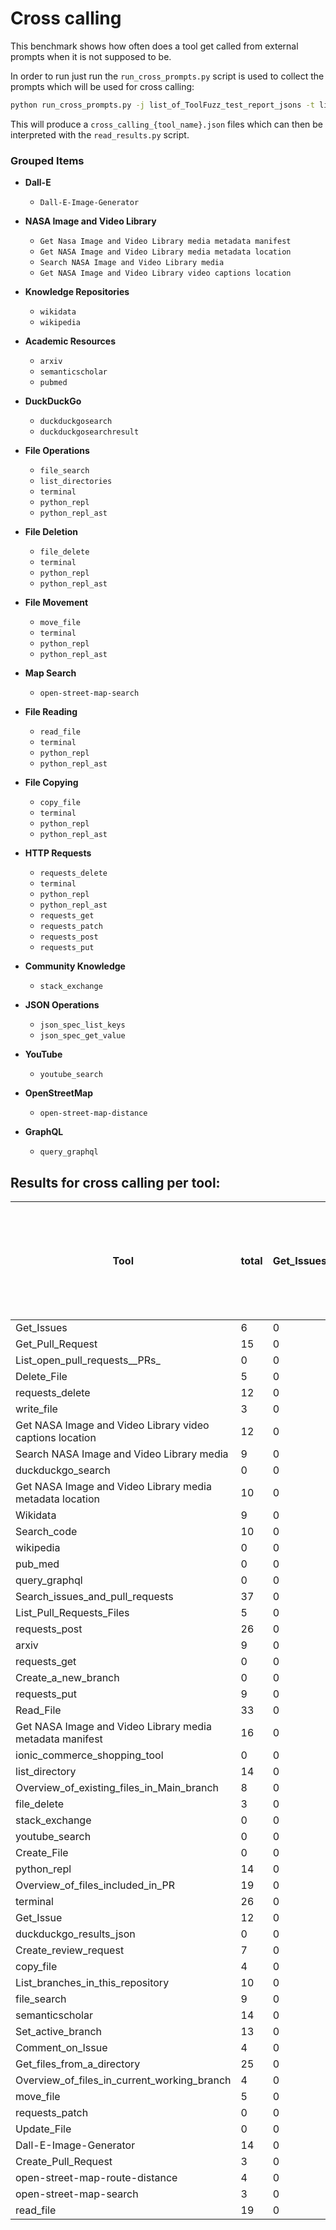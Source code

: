 # Cross calling

This benchmark shows how often does a tool get called from external prompts when it is not supposed to be.

In order to run just run the  `run_cross_prompts.py` script is used to collect the prompts which will be used for cross calling:
```bash
python run_cross_prompts.py -j list_of_ToolFuzz_test_report_jsons -t list_of_tools_for_cross_calling
```

This will produce a `cross_calling_{tool_name}.json` files which can then be interpreted with the `read_results.py` script.


### Grouped Items

- **Dall-E**
  - `Dall-E-Image-Generator`

- **NASA Image and Video Library**
  - `Get Nasa Image and Video Library media metadata manifest`
  - `Get NASA Image and Video Library media metadata location`
  - `Search NASA Image and Video Library media`
  - `Get NASA Image and Video Library video captions location`

- **Knowledge Repositories**
  - `wikidata`
  - `wikipedia`

- **Academic Resources**
  - `arxiv`
  - `semanticscholar`
  - `pubmed`

- **DuckDuckGo**
  - `duckduckgosearch`
  - `duckduckgosearchresult`

- **File Operations**
  - `file_search`
  - `list_directories`
  - `terminal`
  - `python_repl`
  - `python_repl_ast`

- **File Deletion**
  - `file_delete`
  - `terminal`
  - `python_repl`
  - `python_repl_ast`

- **File Movement**
  - `move_file`
  - `terminal`
  - `python_repl`
  - `python_repl_ast`

- **Map Search**
  - `open-street-map-search`

- **File Reading**
  - `read_file`
  - `terminal`
  - `python_repl`
  - `python_repl_ast`

- **File Copying**
  - `copy_file`
  - `terminal`
  - `python_repl`
  - `python_repl_ast`

- **HTTP Requests**
  - `requests_delete`
  - `terminal`
  - `python_repl`
  - `python_repl_ast`
  - `requests_get`
  - `requests_patch`
  - `requests_post`
  - `requests_put`

- **Community Knowledge**
  - `stack_exchange`

- **JSON Operations**
  - `json_spec_list_keys`
  - `json_spec_get_value`

- **YouTube**
  - `youtube_search`

- **OpenStreetMap**
  - `open-street-map-distance`

- **GraphQL**
  - `query_graphql`


## Results for cross calling per tool:
| Tool | total | Get_Issues | Get_Pull_Request | List_open_pull_requests__PRs_ | Delete_File | requests_delete | write_file | Get NASA Image and Video Library video captions location | Search NASA Image and Video Library media | duckduckgo_search | Get NASA Image and Video Library media metadata location | Wikidata | Search_code | wikipedia | pub_med | query_graphql | Search_issues_and_pull_requests | List_Pull_Requests_Files | requests_post | arxiv | requests_get | Create_a_new_branch | requests_put | Read_File | Get NASA Image and Video Library media metadata manifest | ionic_commerce_shopping_tool | list_directory | Overview_of_existing_files_in_Main_branch | file_delete | stack_exchange | youtube_search | Create_File | python_repl | Overview_of_files_included_in_PR | terminal | Get_Issue | duckduckgo_results_json | Create_review_request | copy_file | List_branches_in_this_repository | file_search | semanticscholar | Set_active_branch | Comment_on_Issue | Get_files_from_a_directory | Overview_of_files_in_current_working_branch | move_file | requests_patch | Update_File | Dall-E-Image-Generator | Create_Pull_Request | open-street-map-route-distance | open-street-map-search | read_file |
| --- | --- | --- | --- | --- | --- | --- | --- | --- | --- | --- | --- | --- | --- | --- | --- | --- | --- | --- | --- | --- | --- | --- | --- | --- | --- | --- | --- | --- | --- | --- | --- | --- | --- | --- | --- | --- | --- | --- | --- | --- | --- | --- | --- | --- | --- | --- | --- | --- | --- | --- | --- | --- | --- | --- |
| Get_Issues | 6 | 0 | 0 | 0 | 0 | 0 | 0 | 2 | 0 | 0 | 2 | 0 | 0 | 0 | 0 | 0 | 0 | 0 | 0 | 1 | 0 | 0 | 0 | 0 | 0 | 0 | 0 | 0 | 0 | 0 | 0 | 0 | 0 | 0 | 1 | 0 | 0 | 0 | 0 | 0 | 0 | 0 | 0 | 0 | 0 | 0 | 0 | 0 | 0 | 0 | 0 | 0 | 0 | 0 |
| Get_Pull_Request | 15 | 0 | 0 | 0 | 0 | 0 | 0 | 1 | 0 | 0 | 0 | 0 | 0 | 0 | 0 | 0 | 0 | 0 | 2 | 0 | 0 | 0 | 0 | 0 | 0 | 0 | 0 | 0 | 1 | 0 | 1 | 0 | 1 | 0 | 0 | 0 | 0 | 0 | 2 | 0 | 1 | 1 | 0 | 0 | 0 | 0 | 0 | 2 | 0 | 1 | 0 | 0 | 2 | 0 |
| List_open_pull_requests__PRs_ | 0 | 0 | 0 | 0 | 0 | 0 | 0 | 0 | 0 | 0 | 0 | 0 | 0 | 0 | 0 | 0 | 0 | 0 | 0 | 0 | 0 | 0 | 0 | 0 | 0 | 0 | 0 | 0 | 0 | 0 | 0 | 0 | 0 | 0 | 0 | 0 | 0 | 0 | 0 | 0 | 0 | 0 | 0 | 0 | 0 | 0 | 0 | 0 | 0 | 0 | 0 | 0 | 0 | 0 |
| Delete_File | 5 | 0 | 0 | 0 | 0 | 0 | 0 | 2 | 0 | 0 | 0 | 0 | 0 | 0 | 0 | 0 | 0 | 0 | 0 | 0 | 0 | 0 | 0 | 0 | 0 | 0 | 1 | 0 | 0 | 0 | 0 | 0 | 0 | 0 | 0 | 0 | 0 | 0 | 1 | 0 | 0 | 1 | 0 | 0 | 0 | 0 | 0 | 0 | 0 | 0 | 0 | 0 | 0 | 0 |
| requests_delete | 12 | 0 | 0 | 0 | 0 | 0 | 0 | 3 | 0 | 0 | 0 | 1 | 0 | 0 | 0 | 0 | 0 | 0 | 0 | 0 | 0 | 0 | 0 | 0 | 0 | 0 | 0 | 0 | 1 | 0 | 1 | 0 | 0 | 0 | 0 | 0 | 1 | 0 | 2 | 0 | 0 | 0 | 0 | 0 | 0 | 0 | 0 | 1 | 0 | 1 | 0 | 1 | 0 | 0 |
| write_file | 3 | 0 | 0 | 0 | 0 | 0 | 1 | 1 | 0 | 0 | 0 | 0 | 0 | 0 | 0 | 0 | 0 | 0 | 0 | 0 | 0 | 0 | 0 | 0 | 0 | 0 | 0 | 0 | 0 | 0 | 0 | 0 | 0 | 0 | 0 | 0 | 0 | 0 | 1 | 0 | 0 | 0 | 0 | 0 | 0 | 0 | 0 | 0 | 0 | 0 | 0 | 0 | 0 | 0 |
| Get NASA Image and Video Library video captions location | 12 | 0 | 0 | 0 | 0 | 0 | 0 | 0 | 0 | 1 | 0 | 0 | 0 | 0 | 0 | 0 | 0 | 0 | 0 | 1 | 0 | 0 | 1 | 0 | 0 | 0 | 2 | 0 | 0 | 0 | 0 | 0 | 1 | 0 | 0 | 0 | 1 | 0 | 2 | 0 | 0 | 0 | 0 | 0 | 0 | 0 | 0 | 0 | 0 | 1 | 0 | 2 | 0 | 0 |
| Search NASA Image and Video Library media | 9 | 0 | 0 | 0 | 0 | 0 | 0 | 0 | 0 | 1 | 0 | 0 | 0 | 0 | 0 | 0 | 0 | 0 | 0 | 1 | 0 | 0 | 0 | 0 | 3 | 0 | 0 | 0 | 0 | 1 | 0 | 0 | 1 | 0 | 0 | 0 | 0 | 0 | 0 | 0 | 0 | 0 | 0 | 0 | 0 | 0 | 0 | 0 | 0 | 0 | 0 | 2 | 0 | 0 |
| duckduckgo_search | 0 | 0 | 0 | 0 | 0 | 0 | 0 | 0 | 0 | 0 | 0 | 0 | 0 | 0 | 0 | 0 | 0 | 0 | 0 | 0 | 0 | 0 | 0 | 0 | 0 | 0 | 0 | 0 | 0 | 0 | 0 | 0 | 0 | 0 | 0 | 0 | 0 | 0 | 0 | 0 | 0 | 0 | 0 | 0 | 0 | 0 | 0 | 0 | 0 | 0 | 0 | 0 | 0 | 0 |
| Get NASA Image and Video Library media metadata location | 10 | 0 | 0 | 0 | 0 | 0 | 0 | 0 | 0 | 0 | 0 | 1 | 0 | 0 | 0 | 0 | 0 | 0 | 0 | 0 | 0 | 0 | 0 | 0 | 3 | 0 | 1 | 0 | 0 | 0 | 0 | 0 | 0 | 0 | 0 | 0 | 0 | 0 | 4 | 0 | 0 | 1 | 0 | 0 | 0 | 0 | 0 | 0 | 0 | 0 | 0 | 0 | 0 | 0 |
| Wikidata | 9 | 0 | 0 | 0 | 0 | 0 | 0 | 0 | 0 | 0 | 0 | 0 | 0 | 0 | 0 | 1 | 0 | 0 | 1 | 1 | 0 | 0 | 2 | 0 | 0 | 0 | 0 | 0 | 0 | 0 | 0 | 0 | 1 | 0 | 1 | 0 | 0 | 0 | 1 | 0 | 1 | 0 | 0 | 0 | 0 | 0 | 0 | 0 | 0 | 0 | 0 | 0 | 0 | 0 |
| Search_code | 10 | 0 | 0 | 0 | 0 | 0 | 0 | 0 | 0 | 1 | 0 | 0 | 0 | 0 | 0 | 1 | 0 | 0 | 2 | 0 | 0 | 0 | 0 | 0 | 0 | 0 | 0 | 0 | 2 | 0 | 2 | 0 | 0 | 0 | 1 | 0 | 0 | 0 | 0 | 0 | 0 | 1 | 0 | 0 | 0 | 0 | 0 | 0 | 0 | 0 | 0 | 0 | 0 | 0 |
| wikipedia | 0 | 0 | 0 | 0 | 0 | 0 | 0 | 0 | 0 | 0 | 0 | 0 | 0 | 0 | 0 | 0 | 0 | 0 | 0 | 0 | 0 | 0 | 0 | 0 | 0 | 0 | 0 | 0 | 0 | 0 | 0 | 0 | 0 | 0 | 0 | 0 | 0 | 0 | 0 | 0 | 0 | 0 | 0 | 0 | 0 | 0 | 0 | 0 | 0 | 0 | 0 | 0 | 0 | 0 |
| pub_med | 0 | 0 | 0 | 0 | 0 | 0 | 0 | 0 | 0 | 0 | 0 | 0 | 0 | 0 | 0 | 0 | 0 | 0 | 0 | 0 | 0 | 0 | 0 | 0 | 0 | 0 | 0 | 0 | 0 | 0 | 0 | 0 | 0 | 0 | 0 | 0 | 0 | 0 | 0 | 0 | 0 | 0 | 0 | 0 | 0 | 0 | 0 | 0 | 0 | 0 | 0 | 0 | 0 | 0 |
| query_graphql | 0 | 0 | 0 | 0 | 0 | 0 | 0 | 0 | 0 | 0 | 0 | 0 | 0 | 0 | 0 | 0 | 0 | 0 | 0 | 0 | 0 | 0 | 0 | 0 | 0 | 0 | 0 | 0 | 0 | 0 | 0 | 0 | 0 | 0 | 0 | 0 | 0 | 0 | 0 | 0 | 0 | 0 | 0 | 0 | 0 | 0 | 0 | 0 | 0 | 0 | 0 | 0 | 0 | 0 |
| Search_issues_and_pull_requests | 37 | 0 | 0 | 0 | 0 | 0 | 0 | 2 | 0 | 2 | 0 | 3 | 0 | 0 | 2 | 2 | 0 | 0 | 3 | 5 | 0 | 0 | 1 | 0 | 2 | 0 | 1 | 0 | 4 | 1 | 0 | 0 | 0 | 0 | 0 | 0 | 1 | 0 | 2 | 0 | 1 | 1 | 0 | 0 | 0 | 0 | 0 | 0 | 0 | 2 | 0 | 0 | 2 | 0 |
| List_Pull_Requests_Files | 5 | 0 | 0 | 0 | 0 | 0 | 1 | 0 | 0 | 0 | 0 | 0 | 0 | 0 | 0 | 0 | 0 | 0 | 0 | 1 | 0 | 0 | 0 | 0 | 0 | 0 | 0 | 0 | 0 | 0 | 0 | 0 | 0 | 0 | 0 | 0 | 0 | 0 | 1 | 0 | 0 | 1 | 0 | 0 | 0 | 0 | 0 | 0 | 0 | 0 | 0 | 1 | 0 | 0 |
| requests_post | 26 | 0 | 0 | 0 | 0 | 1 | 0 | 1 | 0 | 1 | 1 | 0 | 0 | 0 | 4 | 1 | 0 | 0 | 0 | 2 | 0 | 0 | 4 | 0 | 1 | 0 | 0 | 0 | 0 | 0 | 0 | 0 | 0 | 0 | 0 | 0 | 1 | 0 | 2 | 0 | 0 | 1 | 0 | 0 | 0 | 0 | 0 | 0 | 0 | 2 | 0 | 2 | 2 | 0 |
| arxiv | 9 | 0 | 0 | 0 | 0 | 0 | 0 | 4 | 0 | 1 | 0 | 0 | 0 | 0 | 2 | 0 | 0 | 0 | 0 | 0 | 0 | 0 | 0 | 0 | 0 | 0 | 0 | 0 | 0 | 0 | 0 | 0 | 0 | 0 | 0 | 0 | 1 | 0 | 0 | 0 | 0 | 0 | 0 | 0 | 0 | 0 | 0 | 0 | 0 | 0 | 0 | 0 | 1 | 0 |
| requests_get | 0 | 0 | 0 | 0 | 0 | 0 | 0 | 0 | 0 | 0 | 0 | 0 | 0 | 0 | 0 | 0 | 0 | 0 | 0 | 0 | 0 | 0 | 0 | 0 | 0 | 0 | 0 | 0 | 0 | 0 | 0 | 0 | 0 | 0 | 0 | 0 | 0 | 0 | 0 | 0 | 0 | 0 | 0 | 0 | 0 | 0 | 0 | 0 | 0 | 0 | 0 | 0 | 0 | 0 |
| Create_a_new_branch | 0 | 0 | 0 | 0 | 0 | 0 | 0 | 0 | 0 | 0 | 0 | 0 | 0 | 0 | 0 | 0 | 0 | 0 | 0 | 0 | 0 | 0 | 0 | 0 | 0 | 0 | 0 | 0 | 0 | 0 | 0 | 0 | 0 | 0 | 0 | 0 | 0 | 0 | 0 | 0 | 0 | 0 | 0 | 0 | 0 | 0 | 0 | 0 | 0 | 0 | 0 | 0 | 0 | 0 |
| requests_put | 9 | 0 | 0 | 0 | 0 | 0 | 1 | 1 | 0 | 0 | 0 | 0 | 0 | 0 | 0 | 1 | 0 | 0 | 1 | 0 | 0 | 0 | 0 | 0 | 1 | 0 | 0 | 0 | 0 | 0 | 0 | 0 | 0 | 0 | 0 | 0 | 0 | 0 | 0 | 0 | 0 | 0 | 0 | 0 | 0 | 0 | 0 | 0 | 0 | 1 | 0 | 1 | 2 | 0 |
| Read_File | 33 | 0 | 0 | 0 | 0 | 0 | 0 | 5 | 0 | 1 | 1 | 5 | 0 | 0 | 2 | 2 | 0 | 0 | 2 | 3 | 0 | 0 | 1 | 0 | 0 | 0 | 0 | 0 | 1 | 1 | 2 | 0 | 0 | 0 | 0 | 0 | 1 | 0 | 1 | 0 | 2 | 0 | 0 | 0 | 0 | 0 | 0 | 1 | 0 | 0 | 0 | 1 | 1 | 0 |
| Get NASA Image and Video Library media metadata manifest | 16 | 0 | 0 | 0 | 0 | 0 | 0 | 2 | 0 | 2 | 0 | 1 | 0 | 0 | 1 | 0 | 0 | 0 | 0 | 1 | 0 | 0 | 0 | 0 | 0 | 0 | 0 | 0 | 0 | 0 | 0 | 0 | 2 | 0 | 0 | 0 | 1 | 0 | 2 | 0 | 0 | 1 | 0 | 0 | 0 | 0 | 0 | 0 | 0 | 2 | 0 | 0 | 1 | 0 |
| ionic_commerce_shopping_tool | 0 | 0 | 0 | 0 | 0 | 0 | 0 | 0 | 0 | 0 | 0 | 0 | 0 | 0 | 0 | 0 | 0 | 0 | 0 | 0 | 0 | 0 | 0 | 0 | 0 | 0 | 0 | 0 | 0 | 0 | 0 | 0 | 0 | 0 | 0 | 0 | 0 | 0 | 0 | 0 | 0 | 0 | 0 | 0 | 0 | 0 | 0 | 0 | 0 | 0 | 0 | 0 | 0 | 0 |
| list_directory | 14 | 0 | 0 | 0 | 0 | 0 | 1 | 4 | 0 | 0 | 0 | 0 | 0 | 0 | 0 | 0 | 0 | 0 | 0 | 1 | 0 | 0 | 0 | 0 | 1 | 0 | 0 | 0 | 0 | 0 | 0 | 0 | 0 | 0 | 0 | 0 | 0 | 0 | 1 | 0 | 4 | 0 | 0 | 0 | 0 | 0 | 0 | 0 | 0 | 0 | 0 | 0 | 2 | 0 |
| Overview_of_existing_files_in_Main_branch | 8 | 0 | 0 | 0 | 0 | 0 | 0 | 3 | 0 | 0 | 1 | 0 | 0 | 0 | 0 | 0 | 0 | 0 | 0 | 0 | 0 | 0 | 0 | 0 | 1 | 0 | 0 | 0 | 1 | 0 | 0 | 0 | 0 | 0 | 1 | 0 | 0 | 0 | 0 | 0 | 1 | 0 | 0 | 0 | 0 | 0 | 0 | 0 | 0 | 0 | 0 | 0 | 0 | 0 |
| file_delete | 3 | 0 | 0 | 0 | 0 | 1 | 0 | 2 | 0 | 0 | 0 | 0 | 0 | 0 | 0 | 0 | 0 | 0 | 0 | 0 | 0 | 0 | 0 | 0 | 0 | 0 | 0 | 0 | 0 | 0 | 0 | 0 | 0 | 0 | 0 | 0 | 0 | 0 | 0 | 0 | 0 | 0 | 0 | 0 | 0 | 0 | 0 | 0 | 0 | 0 | 0 | 0 | 0 | 0 |
| stack_exchange | 0 | 0 | 0 | 0 | 0 | 0 | 0 | 0 | 0 | 0 | 0 | 0 | 0 | 0 | 0 | 0 | 0 | 0 | 0 | 0 | 0 | 0 | 0 | 0 | 0 | 0 | 0 | 0 | 0 | 0 | 0 | 0 | 0 | 0 | 0 | 0 | 0 | 0 | 0 | 0 | 0 | 0 | 0 | 0 | 0 | 0 | 0 | 0 | 0 | 0 | 0 | 0 | 0 | 0 |
| youtube_search | 0 | 0 | 0 | 0 | 0 | 0 | 0 | 0 | 0 | 0 | 0 | 0 | 0 | 0 | 0 | 0 | 0 | 0 | 0 | 0 | 0 | 0 | 0 | 0 | 0 | 0 | 0 | 0 | 0 | 0 | 0 | 0 | 0 | 0 | 0 | 0 | 0 | 0 | 0 | 0 | 0 | 0 | 0 | 0 | 0 | 0 | 0 | 0 | 0 | 0 | 0 | 0 | 0 | 0 |
| Create_File | 0 | 0 | 0 | 0 | 0 | 0 | 0 | 0 | 0 | 0 | 0 | 0 | 0 | 0 | 0 | 0 | 0 | 0 | 0 | 0 | 0 | 0 | 0 | 0 | 0 | 0 | 0 | 0 | 0 | 0 | 0 | 0 | 0 | 0 | 0 | 0 | 0 | 0 | 0 | 0 | 0 | 0 | 0 | 0 | 0 | 0 | 0 | 0 | 0 | 0 | 0 | 0 | 0 | 0 |
| python_repl | 14 | 0 | 0 | 0 | 0 | 0 | 3 | 0 | 0 | 0 | 1 | 0 | 0 | 0 | 0 | 2 | 0 | 0 | 0 | 0 | 0 | 0 | 0 | 0 | 1 | 0 | 2 | 0 | 0 | 1 | 0 | 0 | 0 | 0 | 0 | 0 | 0 | 0 | 3 | 0 | 0 | 0 | 0 | 0 | 0 | 0 | 0 | 0 | 0 | 0 | 0 | 1 | 0 | 0 |
| Overview_of_files_included_in_PR | 19 | 0 | 0 | 0 | 0 | 0 | 0 | 3 | 0 | 1 | 0 | 0 | 0 | 0 | 2 | 0 | 0 | 0 | 0 | 0 | 0 | 0 | 0 | 0 | 0 | 0 | 1 | 0 | 1 | 0 | 0 | 0 | 0 | 0 | 0 | 0 | 0 | 0 | 5 | 0 | 0 | 1 | 0 | 0 | 0 | 0 | 0 | 1 | 0 | 1 | 0 | 2 | 1 | 0 |
| terminal | 26 | 0 | 0 | 0 | 0 | 3 | 2 | 3 | 0 | 2 | 0 | 0 | 0 | 0 | 0 | 0 | 0 | 0 | 0 | 0 | 2 | 0 | 0 | 0 | 0 | 0 | 2 | 0 | 0 | 0 | 4 | 0 | 0 | 0 | 0 | 0 | 0 | 0 | 2 | 0 | 0 | 0 | 0 | 0 | 0 | 0 | 0 | 0 | 0 | 1 | 0 | 4 | 1 | 0 |
| Get_Issue | 12 | 0 | 0 | 0 | 0 | 0 | 1 | 0 | 0 | 0 | 0 | 0 | 0 | 0 | 1 | 0 | 0 | 0 | 0 | 0 | 0 | 0 | 0 | 0 | 1 | 0 | 0 | 0 | 0 | 0 | 1 | 0 | 1 | 0 | 0 | 0 | 0 | 0 | 2 | 0 | 3 | 0 | 0 | 0 | 0 | 0 | 0 | 2 | 0 | 0 | 0 | 0 | 0 | 0 |
| duckduckgo_results_json | 0 | 0 | 0 | 0 | 0 | 0 | 0 | 0 | 0 | 0 | 0 | 0 | 0 | 0 | 0 | 0 | 0 | 0 | 0 | 0 | 0 | 0 | 0 | 0 | 0 | 0 | 0 | 0 | 0 | 0 | 0 | 0 | 0 | 0 | 0 | 0 | 0 | 0 | 0 | 0 | 0 | 0 | 0 | 0 | 0 | 0 | 0 | 0 | 0 | 0 | 0 | 0 | 0 | 0 |
| Create_review_request | 7 | 0 | 0 | 0 | 0 | 0 | 1 | 0 | 0 | 0 | 0 | 0 | 0 | 0 | 0 | 0 | 0 | 0 | 0 | 0 | 0 | 0 | 0 | 0 | 1 | 0 | 0 | 0 | 0 | 0 | 0 | 0 | 1 | 0 | 0 | 0 | 1 | 0 | 1 | 0 | 1 | 0 | 0 | 0 | 0 | 0 | 0 | 1 | 0 | 0 | 0 | 0 | 0 | 0 |
| copy_file | 4 | 0 | 0 | 0 | 0 | 0 | 1 | 2 | 0 | 0 | 0 | 0 | 0 | 0 | 0 | 0 | 0 | 0 | 0 | 0 | 0 | 0 | 0 | 0 | 1 | 0 | 0 | 0 | 0 | 0 | 0 | 0 | 0 | 0 | 0 | 0 | 0 | 0 | 0 | 0 | 0 | 0 | 0 | 0 | 0 | 0 | 0 | 0 | 0 | 0 | 0 | 0 | 0 | 0 |
| List_branches_in_this_repository | 10 | 0 | 0 | 0 | 0 | 0 | 1 | 3 | 0 | 0 | 1 | 0 | 0 | 0 | 0 | 0 | 0 | 0 | 0 | 0 | 0 | 0 | 0 | 0 | 0 | 0 | 3 | 0 | 0 | 0 | 0 | 0 | 0 | 0 | 2 | 0 | 0 | 0 | 0 | 0 | 0 | 0 | 0 | 0 | 0 | 0 | 0 | 0 | 0 | 0 | 0 | 0 | 0 | 0 |
| file_search | 9 | 0 | 0 | 0 | 0 | 0 | 1 | 3 | 0 | 0 | 0 | 0 | 0 | 0 | 0 | 0 | 0 | 0 | 0 | 0 | 0 | 0 | 0 | 0 | 4 | 0 | 0 | 0 | 0 | 0 | 0 | 0 | 0 | 0 | 0 | 0 | 0 | 0 | 0 | 0 | 0 | 0 | 0 | 0 | 0 | 0 | 0 | 0 | 0 | 0 | 0 | 0 | 1 | 0 |
| semanticscholar | 14 | 0 | 0 | 0 | 0 | 0 | 0 | 3 | 0 | 1 | 0 | 0 | 0 | 0 | 3 | 0 | 0 | 0 | 0 | 0 | 0 | 0 | 0 | 0 | 2 | 0 | 0 | 0 | 0 | 0 | 3 | 0 | 0 | 0 | 0 | 0 | 0 | 0 | 0 | 0 | 0 | 0 | 0 | 0 | 0 | 0 | 0 | 0 | 0 | 0 | 0 | 0 | 2 | 0 |
| Set_active_branch | 13 | 0 | 0 | 0 | 0 | 0 | 3 | 1 | 0 | 0 | 0 | 0 | 0 | 0 | 0 | 1 | 0 | 0 | 0 | 1 | 0 | 0 | 0 | 0 | 0 | 0 | 0 | 0 | 3 | 1 | 0 | 0 | 1 | 0 | 0 | 0 | 0 | 0 | 0 | 0 | 1 | 0 | 0 | 0 | 0 | 0 | 0 | 0 | 0 | 1 | 0 | 0 | 0 | 0 |
| Comment_on_Issue | 4 | 0 | 0 | 0 | 0 | 0 | 1 | 0 | 0 | 0 | 0 | 0 | 0 | 0 | 0 | 0 | 0 | 0 | 0 | 0 | 0 | 0 | 0 | 0 | 0 | 0 | 0 | 0 | 0 | 0 | 0 | 0 | 0 | 0 | 0 | 0 | 0 | 0 | 2 | 0 | 0 | 0 | 0 | 0 | 0 | 0 | 0 | 1 | 0 | 0 | 0 | 0 | 0 | 0 |
| Get_files_from_a_directory | 25 | 0 | 0 | 0 | 0 | 0 | 1 | 6 | 0 | 1 | 0 | 0 | 0 | 0 | 0 | 0 | 0 | 0 | 0 | 1 | 0 | 0 | 1 | 0 | 0 | 0 | 0 | 0 | 4 | 0 | 0 | 0 | 0 | 0 | 1 | 0 | 4 | 0 | 0 | 0 | 3 | 0 | 0 | 0 | 0 | 0 | 0 | 0 | 0 | 1 | 0 | 0 | 2 | 0 |
| Overview_of_files_in_current_working_branch | 4 | 0 | 0 | 0 | 0 | 0 | 1 | 0 | 0 | 0 | 1 | 0 | 0 | 0 | 0 | 0 | 0 | 0 | 0 | 0 | 0 | 0 | 0 | 0 | 0 | 0 | 1 | 0 | 0 | 0 | 0 | 0 | 0 | 0 | 0 | 0 | 0 | 0 | 0 | 0 | 1 | 0 | 0 | 0 | 0 | 0 | 0 | 0 | 0 | 0 | 0 | 0 | 0 | 0 |
| move_file | 5 | 0 | 0 | 0 | 0 | 0 | 3 | 1 | 0 | 0 | 0 | 0 | 0 | 0 | 0 | 0 | 0 | 0 | 0 | 0 | 0 | 0 | 0 | 0 | 0 | 0 | 0 | 0 | 0 | 0 | 0 | 0 | 0 | 0 | 0 | 0 | 0 | 0 | 1 | 0 | 0 | 0 | 0 | 0 | 0 | 0 | 0 | 0 | 0 | 0 | 0 | 0 | 0 | 0 |
| requests_patch | 0 | 0 | 0 | 0 | 0 | 0 | 0 | 0 | 0 | 0 | 0 | 0 | 0 | 0 | 0 | 0 | 0 | 0 | 0 | 0 | 0 | 0 | 0 | 0 | 0 | 0 | 0 | 0 | 0 | 0 | 0 | 0 | 0 | 0 | 0 | 0 | 0 | 0 | 0 | 0 | 0 | 0 | 0 | 0 | 0 | 0 | 0 | 0 | 0 | 0 | 0 | 0 | 0 | 0 |
| Update_File | 0 | 0 | 0 | 0 | 0 | 0 | 0 | 0 | 0 | 0 | 0 | 0 | 0 | 0 | 0 | 0 | 0 | 0 | 0 | 0 | 0 | 0 | 0 | 0 | 0 | 0 | 0 | 0 | 0 | 0 | 0 | 0 | 0 | 0 | 0 | 0 | 0 | 0 | 0 | 0 | 0 | 0 | 0 | 0 | 0 | 0 | 0 | 0 | 0 | 0 | 0 | 0 | 0 | 0 |
| Dall-E-Image-Generator | 14 | 0 | 0 | 0 | 0 | 1 | 1 | 0 | 0 | 0 | 0 | 0 | 0 | 0 | 2 | 0 | 0 | 0 | 1 | 1 | 0 | 0 | 1 | 0 | 0 | 0 | 0 | 0 | 1 | 1 | 1 | 0 | 0 | 0 | 0 | 0 | 0 | 0 | 1 | 0 | 2 | 1 | 0 | 0 | 0 | 0 | 0 | 0 | 0 | 0 | 0 | 0 | 0 | 0 |
| Create_Pull_Request | 3 | 0 | 0 | 0 | 0 | 0 | 1 | 0 | 0 | 0 | 0 | 0 | 0 | 0 | 0 | 0 | 0 | 0 | 0 | 0 | 0 | 0 | 1 | 0 | 0 | 0 | 0 | 0 | 0 | 0 | 0 | 0 | 0 | 0 | 0 | 0 | 0 | 0 | 0 | 0 | 0 | 0 | 0 | 0 | 0 | 0 | 0 | 1 | 0 | 0 | 0 | 0 | 0 | 0 |
| open-street-map-route-distance | 4 | 0 | 0 | 0 | 0 | 0 | 1 | 0 | 0 | 0 | 0 | 0 | 0 | 0 | 0 | 0 | 0 | 0 | 0 | 0 | 0 | 0 | 0 | 0 | 3 | 0 | 0 | 0 | 0 | 0 | 0 | 0 | 0 | 0 | 0 | 0 | 0 | 0 | 0 | 0 | 0 | 0 | 0 | 0 | 0 | 0 | 0 | 0 | 0 | 0 | 0 | 0 | 0 | 0 |
| open-street-map-search | 3 | 0 | 0 | 0 | 0 | 0 | 0 | 0 | 0 | 0 | 0 | 0 | 0 | 0 | 0 | 0 | 0 | 0 | 0 | 0 | 0 | 0 | 0 | 0 | 0 | 0 | 0 | 0 | 0 | 0 | 2 | 0 | 0 | 0 | 0 | 0 | 0 | 0 | 0 | 0 | 0 | 0 | 0 | 0 | 0 | 0 | 0 | 0 | 0 | 0 | 0 | 1 | 0 | 0 |
| read_file | 19 | 0 | 0 | 0 | 0 | 0 | 1 | 4 | 0 | 0 | 0 | 0 | 0 | 0 | 0 | 0 | 0 | 0 | 0 | 0 | 2 | 0 | 0 | 0 | 3 | 0 | 1 | 0 | 0 | 0 | 2 | 0 | 0 | 0 | 0 | 0 | 0 | 0 | 0 | 0 | 6 | 0 | 0 | 0 | 0 | 0 | 0 | 0 | 0 | 0 | 0 | 0 | 0 | 0 |